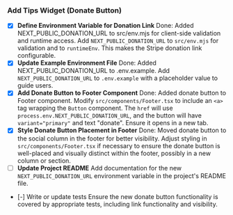 ### Add Tips Widget (Donate Button)

- [x] **Define Environment Variable for Donation Link**
      Done: Added NEXT_PUBLIC_DONATION_URL to src/env.mjs for client-side validation and runtime access.
      Add `NEXT_PUBLIC_DONATION_URL` to `src/env.mjs` for validation and to `runtimeEnv`. This makes the Stripe donation link configurable.
- [x] **Update Example Environment File**
      Done: Added NEXT_PUBLIC_DONATION_URL to .env.example.
      Add `NEXT_PUBLIC_DONATION_URL` to `.env.example` with a placeholder value to guide users.
- [x] **Add Donate Button to Footer Component**
      Done: Added donate button to Footer component.
      Modify `src/components/Footer.tsx` to include an `<a>` tag wrapping the `Button` component. The `href` will use `process.env.NEXT_PUBLIC_DONATION_URL`, and the button will have `variant="primary"` and text "donate". Ensure it opens in a new tab.
- [x] **Style Donate Button Placement in Footer**
      Done: Moved donate button to the social column in the footer for better visibility.
      Adjust styling in `src/components/Footer.tsx` if necessary to ensure the donate button is well-placed and visually distinct within the footer, possibly in a new column or section.
- [ ] **Update Project README**
      Add documentation for the new `NEXT_PUBLIC_DONATION_URL` environment variable in the project's README file.
- [-] Write or update tests
      Ensure the new donate button functionality is covered by appropriate tests, including link functionality and visibility.
